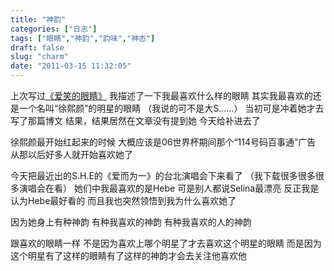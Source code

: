 ```yaml
---
title: "神韵"
categories: ["日志"]
tags: ["眼睛","神韵","韵味","神态"]
draft: false
slug: "charm"
date: "2011-03-15 11:32:05"
---
```


上次写过<a href="http://eallion.com/eyes" target="_blank">《爱笑的眼睛》</a>
我描述了一下我最喜欢什么样的眼睛
其实我最喜欢的还是一个名叫“徐熙颜”的明星的眼睛
（我说的可不是大S……）
当初可是冲着她才去写了那篇博文
结果，结果居然在文章没有提到她
今天给补进去了

徐熙颜最开始红起来的时候
大概应该是06世界杯期间那个“114号码百事通”广告
从那以后好多人就开始喜欢她了

今天把最近出的S.H.E的《爱而为一》的台北演唱会下来看了
（我下载很多很多很多演唱会在看）
她们中我最喜欢的是Hebe
可是别人都说Selina最漂亮
反正我是认为Hebe最好看的
而且我也突然领悟到我为什么喜欢她了

因为她身上有种神韵
有种我喜欢的神韵
有种我喜欢的人的神韵

跟喜欢的眼睛一样
不是因为喜欢上哪个明星了才去喜欢这个明星的眼睛
而是因为这个明星有了这样的眼睛有了这样的神韵才会去关注他喜欢他

